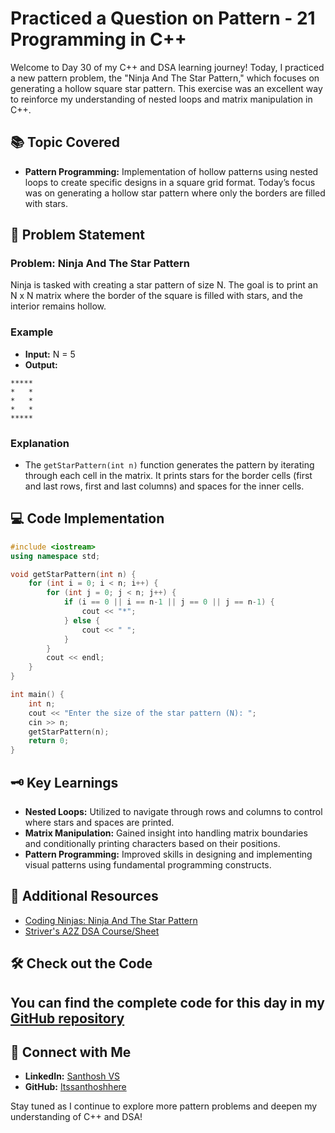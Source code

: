 # Practiced a Question on Pattern - 21 Programming in C++

Welcome to Day 30 of my C++ and DSA learning journey! Today, I practiced a new pattern problem, the "Ninja And The Star Pattern," which focuses on generating a hollow square star pattern. This exercise was an excellent way to reinforce my understanding of nested loops and matrix manipulation in C++.

## 📚 Topic Covered
- **Pattern Programming:** Implementation of hollow patterns using nested loops to create specific designs in a square grid format. Today’s focus was on generating a hollow star pattern where only the borders are filled with stars.

## 📝 Problem Statement
### Problem: Ninja And The Star Pattern

Ninja is tasked with creating a star pattern of size N. The goal is to print an N x N matrix where the border of the square is filled with stars, and the interior remains hollow.

### Example
- **Input:** N = 5
- **Output:**
  
```
*****
*   *
*   *
*   *
*****
```

### Explanation
- The `getStarPattern(int n)` function generates the pattern by iterating through each cell in the matrix. It prints stars for the border cells (first and last rows, first and last columns) and spaces for the inner cells.

## 💻 Code Implementation
```cpp
#include <iostream>
using namespace std;

void getStarPattern(int n) {
    for (int i = 0; i < n; i++) {
        for (int j = 0; j < n; j++) {
            if (i == 0 || i == n-1 || j == 0 || j == n-1) {
                cout << "*";
            } else {
                cout << " ";
            }
        }
        cout << endl;
    }
}

int main() {
    int n;
    cout << "Enter the size of the star pattern (N): ";
    cin >> n;
    getStarPattern(n);
    return 0;
}
```

## 🗝️ Key Learnings
- **Nested Loops:** Utilized to navigate through rows and columns to control where stars and spaces are printed.
- **Matrix Manipulation:** Gained insight into handling matrix boundaries and conditionally printing characters based on their positions.
- **Pattern Programming:** Improved skills in designing and implementing visual patterns using fundamental programming constructs.

## 🔗 Additional Resources
- [Coding Ninjas: Ninja And The Star Pattern](https://www.naukri.com/code360/problems/ninja-and-the-star-pattern-i_6581920?utm_source=youtube&utm_medium=affiliate&utm_campaign=striver_patternproblems&leftPanelTabValue=PROBLEM)
- [Striver's A2Z DSA Course/Sheet](https://takeuforward.org/strivers-a2z-dsa-course/strivers-a2z-dsa-course-sheet-2)

## 🛠️ Check out the Code
You can find the complete code for this day in my [GitHub repository](https://github.com/Itssanthoshhere/Data-Structures-and-Algorithms/tree/main/C%2B%2B%20with%20DSA-learning-journey/Day30%20-%20Pattern%20-%2021%20Hollow%20Rectangle%20Pattern)
---

## 🔗 Connect with Me
- **LinkedIn:** [Santhosh VS](https://www.linkedin.com/in/thesanthoshvs/)
- **GitHub:** [Itssanthoshhere](https://github.com/Itssanthoshhere)

Stay tuned as I continue to explore more pattern problems and deepen my understanding of C++ and DSA!
